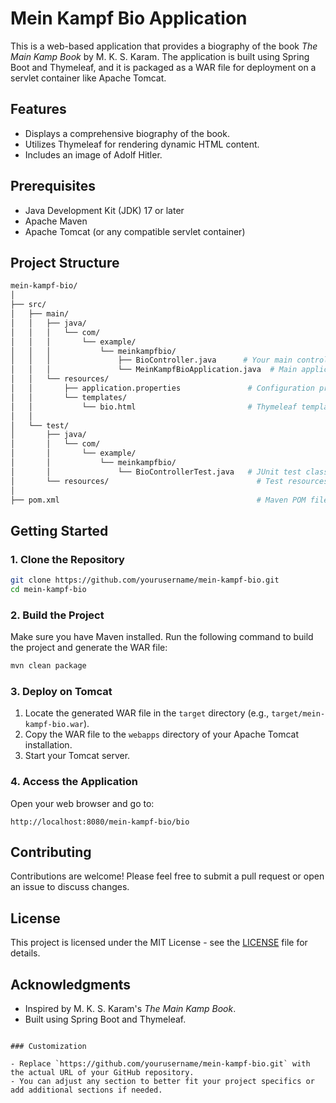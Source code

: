 # Mein Kampf Bio Application

This is a web-based application that provides a biography of the book *The Main Kamp Book* by M. K. S. Karam. The application is built using Spring Boot and Thymeleaf, and it is packaged as a WAR file for deployment on a servlet container like Apache Tomcat.

## Features

- Displays a comprehensive biography of the book.
- Utilizes Thymeleaf for rendering dynamic HTML content.
- Includes an image of Adolf Hitler.

## Prerequisites

- Java Development Kit (JDK) 17 or later
- Apache Maven
- Apache Tomcat (or any compatible servlet container)

## Project Structure

```bash
mein-kampf-bio/
│
├── src/
│   ├── main/
│   │   ├── java/
│   │   │   └── com/
│   │   │       └── example/
│   │   │           └── meinkampfbio/
│   │   │               ├── BioController.java      # Your main controller
│   │   │               └── MeinKampfBioApplication.java  # Main application class
│   │   └── resources/
│   │       ├── application.properties               # Configuration properties
│   │       └── templates/
│   │           └── bio.html                         # Thymeleaf template
│   │
│   └── test/
│       ├── java/
│       │   └── com/
│       │       └── example/
│       │           └── meinkampfbio/
│       │               └── BioControllerTest.java   # JUnit test class
│       └── resources/                                 # Test resources if needed
│
├── pom.xml                                            # Maven POM file

```

## Getting Started

### 1. Clone the Repository

```bash
git clone https://github.com/yourusername/mein-kampf-bio.git
cd mein-kampf-bio
```

### 2. Build the Project

Make sure you have Maven installed. Run the following command to build the project and generate the WAR file:

```bash
mvn clean package
```

### 3. Deploy on Tomcat

1. Locate the generated WAR file in the `target` directory (e.g., `target/mein-kampf-bio.war`).
2. Copy the WAR file to the `webapps` directory of your Apache Tomcat installation.
3. Start your Tomcat server.

### 4. Access the Application

Open your web browser and go to:

```
http://localhost:8080/mein-kampf-bio/bio
```

## Contributing

Contributions are welcome! Please feel free to submit a pull request or open an issue to discuss changes.

## License

This project is licensed under the MIT License - see the [LICENSE](LICENSE) file for details.

## Acknowledgments

- Inspired by M. K. S. Karam's *The Main Kamp Book*.
- Built using Spring Boot and Thymeleaf.
```

### Customization

- Replace `https://github.com/yourusername/mein-kampf-bio.git` with the actual URL of your GitHub repository.
- You can adjust any section to better fit your project specifics or add additional sections if needed.

